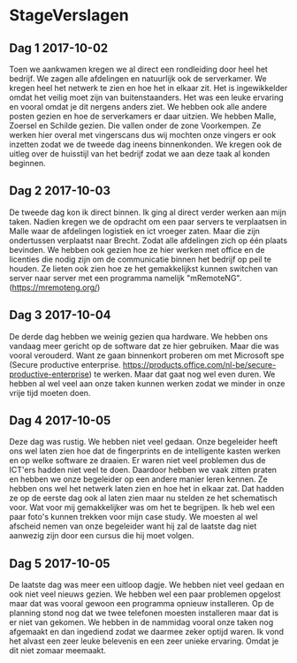 # StageVerslagen

## Dag 1  2017-10-02
Toen we aankwamen kregen we al direct een rondleiding door heel het bedrijf. We zagen alle afdelingen en natuurlijk ook de serverkamer. We kregen heel het netwerk te zien en hoe het in elkaar zit. Het is ingewikkelder omdat het veilig moet zijn van buitenstaanders. Het was een leuke ervaring en vooral omdat je dit nergens anders ziet. We hebben ook alle andere posten gezien en hoe de serverkamers er daar uitzien. We hebben Malle, Zoersel en Schilde gezien. Die vallen onder de zone Voorkempen. Ze werken hier overal met vingerscans dus wij mochten onze vingers er ook inzetten zodat we de tweede dag ineens binnenkonden. We kregen ook de uitleg over de huisstijl van het bedrijf zodat we aan deze taak al konden beginnen.

## Dag 2  2017-10-03
De tweede dag kon ik direct binnen. Ik ging al direct verder werken aan mijn taken. Nadien kregen we de opdracht om een paar servers te verplaatsen in Malle waar de afdelingen logistiek en ict vroeger zaten. Maar die zijn ondertussen verplaatst naar Brecht. Zodat alle afdelingen zich op één plaats bevinden. We hebben ook gezien hoe ze hier werken met office en de licenties die nodig zijn om de communicatie binnen het bedrijf op peil te houden. Ze lieten ook zien hoe ze het gemakkelijkst kunnen switchen van server naar server met een programma namelijk "mRemoteNG". (https://mremoteng.org/)

## Dag 3  2017-10-04
De derde dag hebben we weinig gezien qua hardware. We hebben ons vandaag meer gericht op de software dat ze hier gebruiken. Maar die was vooral verouderd. Want ze gaan binnenkort proberen om met Microsoft spe (Secure productive enterprise. https://products.office.com/nl-be/secure-productive-enterprise) te werken. Maar dat gaat nog wel even duren. We hebben al wel veel aan onze taken kunnen werken zodat we minder in onze vrije tijd moeten doen. 

## Dag 4  2017-10-05
Deze dag was rustig. We hebben niet veel gedaan. Onze begeleider heeft ons wel laten zien hoe dat de fingerprints en de intelligente kasten werken en op welke software ze draaien. Er waren niet veel problemen dus de ICT'ers hadden niet veel te doen. Daardoor hebben we vaak zitten praten en hebben we onze begeleider op een andere manier leren kennen. Ze hebben ons wel het netwerk laten zien en hoe het in elkaar zat. Dat hadden ze op de eerste dag ook al laten zien maar nu stelden ze het schematisch voor. Wat voor mij gemakkelijker was om het te begrijpen. Ik heb wel een paar foto's kunnen trekken voor mijn case study. We moesten al wel afscheid nemen van onze begeleider want hij zal de laatste dag niet aanwezig zijn door een cursus die hij moet volgen.

## Dag 5  2017-10-05
De laatste dag was meer een uitloop dagje. We hebben niet veel gedaan en ook niet veel nieuws gezien. We hebben wel een paar problemen opgelost maar dat was vooral gewoon een programma opnieuw installeren. Op de planning stond nog dat we twee telefonen moesten installeren maar dat is er niet van gekomen. We hebben in de nammidag vooral onze taken nog afgemaakt en dan ingediend zodat we daarmee zeker optijd waren. Ik vond het alvast een zeer leuke belevenis en een zeer unieke ervaring. Omdat je dit niet zomaar meemaakt.
